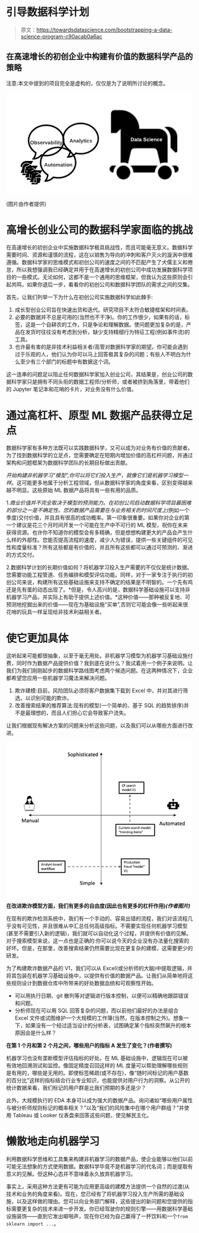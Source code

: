 # 引导数据科学计划

> 原文：<https://towardsdatascience.com/bootstrapping-a-data-science-program-c90acab0a6ac>

## 在高速增长的初创企业中构建有价值的数据科学产品的策略

注意:本文中提到的项目完全是虚构的，仅仅是为了说明所讨论的概念。

![](img/ed23c0413a6cb0c1c43ef41244cedac1.png)

(图片由作者提供)

# 高增长创业公司的数据科学家面临的挑战

在高速增长的初创企业中实施数据科学极具挑战性，而且可能毫无意义。数据科学需要时间、资源和谨慎的流程，这在以销售为导向的冲刺和客户灭火的漩涡中很难遵循。数据科学家的思维模式和初创公司的速度之间的不匹配产生了犬儒主义和倦怠，所以我想强调我已经确定并用于在高速增长的初创公司中成功发展数据科学项目的一些模式。无论如何，这都不是一个通用的思维框架，但我认为这些原则会引起共鸣，如果你退后一步，看看你的初创公司和数据科学团队的需求之间的交集。

首先，让我们列举一下为什么在初创公司实施数据科学如此棘手:

1.  成长型创业公司旨在快速出货和迭代。研究项目不太符合敏捷框架和时间表。
2.  必要的数据并不总是可用的(当然也不干净)。你的工作很少，如果有的话，标签，这是一个自耕农的工作，只是争论和理解数据。使问题更加复杂的是，产品在发货时往往没有考虑到分析，缺少支持精细行为特征工程(例如事件流)的工具。
3.  也许最有害的是非技术利益相关者/高管对数据科学家的期望。你可能会遇到过于乐观的人，他们认为你可以马上回答极其复杂的问题；有些人不明白为什么至少有三个部门的标题中有数据这个词。

这一连串的问题足以阻止任何数据科学家加入创业公司，其结果是，创业公司的数据科学家只是拥有不同头衔的数据工程师/分析师，或者被挤到角落里，带着他们的 Jupyter 笔记本和花哨的卡片，对业务没有什么价值。

# 通过高杠杆、原型 ML 数据产品获得立足点

数据科学家有多种方法既可以实践数据科学，又可以成为对业务有价值的贡献者。为了找到数据科学的立足点，您需要确定在短期内增加价值的高杠杆问题，并通过架构和问题框架为数据科学团队的长期目标做出贡献。

*开始构建非机器学习“模型”,你可以将它们投入生产，就像它们是机器学习模型一样*。这可能更多地属于分析工程领域，但从数据科学家的角度来看，区别变得越来越不明显。这些原始 ML 数据产品将具有一些有用的品质。

1.*商业价值并不完全取决于模型的预测能力。*在初创公司启动数据科学项目最困难的部分之一是不确定性。您的数据产品需要在与业务相关的*时间尺度上*(例如一个季度)交付价值，并且具有很高的成功概率。第一印象很重要。如果你对企业的第一个建议是花三个月时间开发一个可能在生产中不可行的 ML 模型，祝你在未来获得资源。也许你不知道你的模型会有多精确，但是想想构建更大的产品会产生什么样的外部性。您能否提高流程的速度，减少人为错误，提供一些关键组件的可见性和度量标准？所有这些都是有价值的，并且所有这些都可以通过可预测的、渐进的方式交付。

2.数据科学计划的长期价值如何？将机器学习投入生产需要的不仅仅是统计数据。您需要功能工程管道、任务编排和模型评估功能。同样，对于一家专注于执行的初创公司来说，构建所有这些基础设施来支持不确定的结果是不明智的。一个先有鸡还是先有蛋的动态出现了。*但是，令人高兴的是，数据科学基础设施可以支持非机器学习产品，并实际上有助于提供上述价值。*这种价值——那种被反复地、可预测地挖掘出来的价值——现在为基础设施“买单”,否则它可能会像一些听起来很花哨的玩具一样呈现给非技术利益相关者。

# 使它更加具体

这听起来可能都很抽象，以至于毫无用处。非机器学习模型为机器学习基础设施付费，同时作为数据产品提供价值？我到底在说什么？我试着用一个例子来说明。让我们为我们刚刚起步的数据科学路线图考虑两个候选问题。在这两种情况下，企业都希望您应用一些机器学习魔法来解决问题。

1.  欺诈建模:目前，风险团队必须将客户数据集下载到 Excel 中，并对其进行筛选，以识别可能的欺诈。
2.  改善搜索结果的推荐算法:现有的模型(一个简单的、基于 SQL 的趋势排序)并不是最理想的，而且人们担心它会导致客户流失。

让我们根据现有解决方案的问题来分析这些问题，以及我们可以从哪些方面进行改进。

![](img/54de00e13ba0595f3348fe837e5eebd7.png)

**在改进欺诈模型方面，我们有更多的自由度(因此也有更多的杠杆作用)*(作者图片)***

在现有的欺诈检测系统中，我们有一个手动的、容易出错的流程，我们对该流程几乎没有可见性，并且很难从中汇总任何高级指标。不需要实现任何机器学习模型(甚至不需要引入新的逻辑)，我们就可以自动化这个过程，并提供有价值的见解。对于搜索模型来说，这一点也是正确的:你可以说今天的企业没有办法量化搜索的好坏。但是，在那里，改善搜索结果仍然需要比现在更复杂的建模，这需要更少的研发。

为了构建欺诈数据产品的 V1，我们可以从 Excel(或分析师的大脑)中提取逻辑，并将其包装在机器学习基础设施中，以提供有价值的数据产品。让我们从简单地将这些规则设计到数据仓库中所带来的好处数据血统和可观察性开始。

*   可以用执行日期、git 散列等对逻辑进行版本控制，以便可以精确地跟踪错误和问题。
*   分析师现在可以用 SQL 回答复杂的问题，而以前他们最好的办法是组合 Excel 文件或试图维护一个大规模的工作簿(当然，在版本控制之外)。想象一下，如果没有一个经过适当设计的分析表，试图确定某个指标突然飙升的根本原因会是什么样？

**在第 1 个月和第 2 个月之间，哪些用户的指标 A 发生了变化？(作者撰写)**

机器学习也没有垄断模型评估指标的好处。在 ML 基础设施中，逻辑现在可以被有效地回溯测试和监控。像固定精度召回这样的 ML 度量可以帮助理解哪些规则是有用的，哪些是无用的。即使标签稀疏(或不存在)，像“随时间标记的用户基数的百分比”这样的指标结合行业专业知识，也能提供对用户行为的洞察。从公开的统计数据来看，我们标记的用户群是比我们预期的多还是少？

此外，大规模执行的 EDA 本身可以成为强大的数据产品。询问诸如“哪些用户属性与被分析师规则标记的概率相关？”以及“我们的风险集中在哪个用户群组？”并使用 Tableau 或 Looker 仪表盘来回答这些问题，使见解民主化。

# 懒散地走向机器学习

利用数据科学思维和工具集来构建非机器学习的数据产品，使企业能够以他们以前可能无法想象的方式使用数据。数据科学毕竟不是机器学习的代名词；而是提取有意义的见解。但这种心态并不意味着永久放弃机器学习。

事实上，采用这种方法更有可能为应用更高级的建模方法提供一个自然的过渡(从技术和业务的角度来看)。现在，您已经有了将机器学习投入生产所需的基础设施，以及这样做的理由。您可以向业务部门解释，这些提出的新问题和您提供的指标需要更复杂的技术来进一步开发。你已经驾驶你的规则引擎——用数据科学基础设施装饰——直到它发出噼啪声，现在你已经为自己赢得了一杯饮料和一个`from sklearn import ...`。